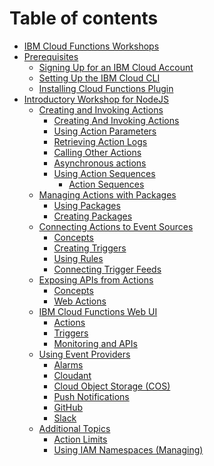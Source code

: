 # Table of contents

* [IBM Cloud Functions Workshops](README.md)
* [Prerequisites](prereqs/README.md)
  * [Signing Up for an IBM Cloud Account](prereqs/signup.md)
  * [Setting Up the IBM Cloud CLI](prereqs/cli-setup.md)
  * [Installing Cloud Functions Plugin](prereqs/cloud-functions.md)
* [Introductory Workshop for NodeJS](101-workshop-nodejs/README.md)
  * [Creating and Invoking Actions](101-workshop-nodejs/ex1-creating-and-invoking-actions/README.md)
    * [Creating And Invoking Actions](101-workshop-nodejs/ex1-creating-and-invoking-actions/create_invoke.md)
    * [Using Action Parameters](101-workshop-nodejs/ex1-creating-and-invoking-actions/parameters.md)
    * [Retrieving Action Logs](101-workshop-nodejs/ex1-creating-and-invoking-actions/logs.md)
    * [Calling Other Actions](101-workshop-nodejs/ex1-creating-and-invoking-actions/action-proxy.md)
    * [Asynchronous actions](101-workshop-nodejs/ex1-creating-and-invoking-actions/async.md)
    * [Using Action Sequences](101-workshop-nodejs/ex1-creating-and-invoking-actions/ex1.2-using-action-sequences/README.md)
      * [Action Sequences](101-workshop-nodejs/ex1-creating-and-invoking-actions/ex1.2-using-action-sequences/sequences.md)
  * [Managing Actions with Packages](101-workshop-nodejs/ex2-managing-actions-with-packages/README.md)
    * [Using Packages](101-workshop-nodejs/ex2-managing-actions-with-packages/existing.md)
    * [Creating Packages](101-workshop-nodejs/ex2-managing-actions-with-packages/custom.md)
  * [Connecting Actions to Event Sources](101-workshop-nodejs/ex3-connecting-actions-to-event-sources/README.md)
    * [Concepts](101-workshop-nodejs/ex3-connecting-actions-to-event-sources/concepts.md)
    * [Creating Triggers](101-workshop-nodejs/ex3-connecting-actions-to-event-sources/triggers.md)
    * [Using Rules](101-workshop-nodejs/ex3-connecting-actions-to-event-sources/rules.md)
    * [Connecting Trigger Feeds](101-workshop-nodejs/ex3-connecting-actions-to-event-sources/feeds.md)
  * [Exposing APIs from Actions](101-workshop-nodejs/ex4-exposing-apis-from-actions/README.md)
    * [Concepts](101-workshop-nodejs/ex4-exposing-apis-from-actions/concepts.md)
    * [Web Actions](101-workshop-nodejs/ex4-exposing-apis-from-actions/web_actions.md)
  * [IBM Cloud Functions Web UI](101-workshop-nodejs/ex5-ibm-cloud-functions-web-ui/README.md)
    * [Actions](101-workshop-nodejs/ex5-ibm-cloud-functions-web-ui/actions.md)
    * [Triggers](101-workshop-nodejs/ex5-ibm-cloud-functions-web-ui/triggers.md)
    * [Monitoring and APIs](101-workshop-nodejs/ex5-ibm-cloud-functions-web-ui/monitoring_and_apis.md)
  * [Using Event Providers]()
    * [Alarms](https://github.com/IBM/ibm-cloud-functions-scheduled-tasks)
    * [Cloudant]()
    * [Cloud Object Storage (COS)]()
    * [Push Notifications]()
    * [GitHub]()
    * [Slack]()
  * [Additional Topics]()
    * [Action Limits](https://cloud.ibm.com/docs/openwhisk?topic=cloud-functions-limits)
    * [Using IAM Namespaces (Managing)](https://cloud.ibm.com/docs/openwhisk?topic=cloud-functions-namespaces)
